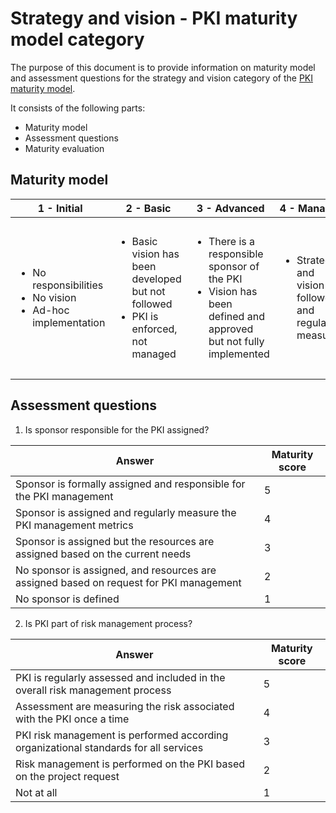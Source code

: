 # Strategy and vision - PKI maturity model category

The purpose of this document is to provide information on maturity model and assessment questions for the strategy and vision category of the [PKI maturity model](../../model/pkimm.md).

It consists of the following parts:
- Maturity model
- Assessment questions
- Maturity evaluation

## Maturity model

| **1 -   Initial**  | **2 -   Basic** | **3 -   Advanced** | **4 -   Managed** | **5 –   Optimized** |
|--------------------|-----------------|--------------------|-------------------|---------------------|
| <ul> <li>No responsibilities</li> <li>No vision</li> <li>Ad-hoc implementation</li> </ul> | <ul> <li>Basic vision has been developed but not followed</li> <li>PKI is enforced, not managed</li> </ul> | <ul> <li>There is a responsible sponsor of the PKI</li> <li>Vision has been defined and approved but not fully implemented</li> </ul> | <ul> <li>Strategy and vision are followed and regularly measured</li> </ul> | <ul> <li>Strategy and vision are fully in line with the organizational strategy and helps business to achieve future development</li> </ul> |

## Assessment questions

1. Is sponsor responsible for the PKI assigned?

| **Answer**                                                                             | **Maturity score** |
|----------------------------------------------------------------------------------------|--------------------|
| Sponsor is formally assigned and responsible for the PKI management                    | 5                  |
| Sponsor is assigned and regularly measure the PKI management metrics                   | 4                  |
| Sponsor is assigned but the resources are assigned based on the current needs          | 3                  |
| No sponsor is assigned, and resources are assigned based on request for PKI management | 2                  |
| No sponsor is defined                                                                  | 1                  |

2. Is PKI part of risk management process?

| **Answer**                                                                           | **Maturity score** |
|--------------------------------------------------------------------------------------|--------------------|
| PKI is regularly assessed and included in the overall risk management process        | 5                  |
| Assessment are measuring the risk associated with the PKI once a time                | 4                  |
| PKI risk management is performed according organizational standards for all services | 3                  |
| Risk management is performed on the PKI based on the project request                 | 2                  |
| Not at all                                                                           | 1                  |